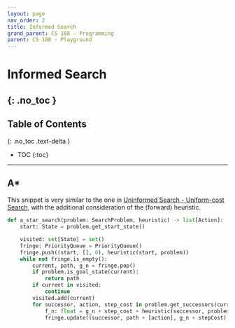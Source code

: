 ```yaml
---
layout: page
nav_order: 2
title: Informed Search
grand_parent: CS 188 - Programming
parent: CS 188 - Playground
---
```



# Informed Search
{: .no_toc }
---


## Table of Contents
{: .no_toc .text-delta }

- TOC
{:toc}

---


## A*

This snippet is very similar to the one in [Uninformed Search - Uniform-cost Search], with the
additional consideration of the (forward) heuristic.

```python
def a_star_search(problem: SearchProblem, heuristic) -> list[Action]:
    start: State = problem.get_start_state()

    visited: set[State] = set()
    fringe: PriorityQueue = PriorityQueue()
    fringe.push((start, [], 0), heuristic(start, problem))
    while not fringe.is_empty():
        current, path, g_n = fringe.pop()
        if problem.is_goal_state(current):
            return path
        if current in visited:
            continue
        visited.add(current)
        for successor, action, step_cost in problem.get_successors(current):
            f_n: float = g_n + step_cost + heuristic(successor, problem)
            fringe.update((successor, path + [action], g_n + stepCost), f_n)
```


<!-- REFERENCES -->
[Uninformed Search - Uniform-cost Search]: ../uninformed-search/#uniform-cost-search